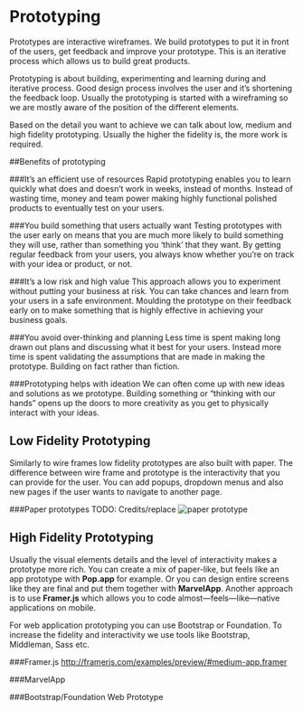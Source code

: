 # Prototyping

Prototypes are interactive wireframes. We build prototypes to put it in front of the users, get feedback and improve your prototype. This is an iterative process which allows us to build great products.

Prototyping is about building, experimenting and learning during and iterative process. Good design process involves the user and it’s shortening the feedback loop. Usually the prototyping is started with a wireframing so we are mostly aware of the position of the different elements.

Based on the detail you want to achieve we can talk about low, medium and high fidelity prototyping. Usually the higher the fidelity is, the more work is required.

##Benefits of prototyping

###It’s an efficient use of resources
Rapid prototyping enables you to learn quickly what does and doesn’t work in weeks, instead of months. Instead of wasting time, money and team power making highly functional polished products to eventually test on your users.

###You build something that users actually want
Testing prototypes with the user early on means that you are much more likely to build something they will use, rather than something you ‘think’ that they want. By getting regular feedback from your users, you always know whether you’re on track with your idea or product, or not.

###It’s a low risk and high value
This approach allows you to experiment without putting your business at risk. You can take chances and learn from your users in a safe environment. Moulding the prototype on their feedback early on to make something that is highly effective in achieving your business goals.

###You avoid over-thinking and planning
Less time is spent making long drawn out plans and discussing what it best for your users. Instead more time is spent validating the assumptions that are made in making the prototype. Building on fact rather than fiction.

###Prototyping helps with ideation
We can often come up with new ideas and solutions as we prototype. Building something or “thinking with our hands” opens up the doors to more creativity as you get to physically interact with your ideas.

## Low Fidelity Prototyping
Similarly to wire frames low fidelity prototypes are also built with paper. The difference between wire frame and prototype is the interactivity that you can provide for the user. You can add popups, dropdown menus and also new pages if the user wants to navigate to another page.

###Paper prototypes
TODO: Credits/replace
![paper prototype](https://s3.amazonaws.com/mxm/ball/paper+apps.jpg)

## High Fidelity Prototyping
Usually the visual elements details and the level of interactivity makes a prototype more rich. You can create a mix of paper-like, but feels like an app prototype with **Pop.app** for example. Or you can design entire screens like they are final and put them together with **MarvelApp**. Another approach is to use **Framer.js** which allows you to code almost—feels—like—native applications on mobile.

For web application prototyping you can use Bootstrap or Foundation. To increase the fidelity and interactivity we use tools like Bootstrap, Middleman, Sass etc.

###Framer.js
http://framerjs.com/examples/preview/#medium-app.framer

###MarvelApp

###Bootstrap/Foundation Web Prototype